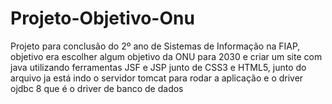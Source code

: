 # Projeto-Objetivo-Onu

Projeto para conclusão do 2º ano de Sistemas de Informação na FIAP, objetivo era escolher algum objetivo da ONU para 2030 e criar um site com java utilizando ferramentas JSF e JSP
junto de CSS3 e HTML5, junto do arquivo ja está indo o servidor tomcat para rodar a aplicação e o driver ojdbc 8 que é o driver de banco de dados
